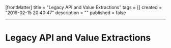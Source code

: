 [frontMatter]
title = "Legacy API and Value Extractions"
tags = []
created = "2019-02-15 20:40:47"
description = ""
published = false

---

# Legacy API and Value Extractions